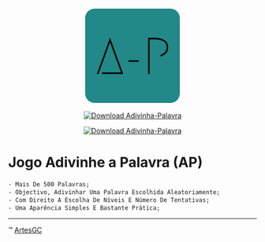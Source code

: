 <div align="center">

![adivinha-palavra-icon](https://github.com/ArtesGC/Adivinha-Palavra/blob/main/ap/ap-icons/favicon-192x192.png)

[![Download Adivinha-Palavra](https://a.fsdn.com/con/app/sf-download-button)](https://sourceforge.net/projects/adivinha-palavra/files/latest/download) 

[![Download Adivinha-Palavra](https://img.shields.io/sourceforge/dt/adivinha-palavra.svg)](https://sourceforge.net/projects/adivinha-palavra/files/latest/download) 
    
</div>

# Jogo Adivinhe a Palavra (AP)

    - Mais De 500 Palavras;
    - Objectivo, Adivinhar Uma Palavra Escolhida Aleatoriamente;
    - Com Direito A Escolha De Níveis E Número De Tentativas;
    - Uma Aparência Simples E Bastante Prática;

---

&trade; [ArtesGC](https://artesgc.home.blog)
